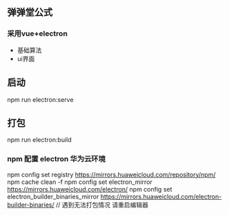 ## 弹弹堂公式

### 采用vue+electron

- 基础算法
- ui界面

## 启动

npm run electron:serve

## 打包

npm run electron:build

### npm 配置 electron 华为云环境

npm config set registry https://mirrors.huaweicloud.com/repository/npm/
npm cache clean -f
npm config set electron_mirror https://mirrors.huaweicloud.com/electron/
npm config set electron_builder_binaries_mirror https://mirrors.huaweicloud.com/electron-builder-binaries/
// 遇到无法打包情况 请重启编辑器




